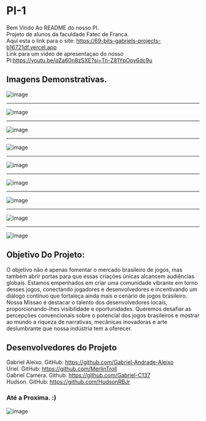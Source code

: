 # PI-1
Bem Vindo Ao README do nosso PI. <br>
Projeto de alunos da faculdade Fatec de Franca. <br>
Aqui esta o link para o site: <a target="_blank">https://69-bits-gabriels-projects-b16721df.vercel.app</a> <br>
Link para um video de apresentaçao do nosso PI:<a target='_blank'>https://youtu.be/qZa60n8zSXE?si=Tn-Z81YpOov6dc9u</a>

## Imagens Demonstrativas.
![image](https://github.com/Gabriel-Andrade-Aleixo/PI-1/assets/162808613/916172c1-2ff8-43bb-8b01-ee4dc552badf) <hr>
![image](https://github.com/Gabriel-Andrade-Aleixo/PI-1/assets/162808613/e1a6c279-9bdd-49d8-a206-b60422942604) <hr>
![image](https://github.com/Gabriel-Andrade-Aleixo/PI-1/assets/162808613/953e7e63-60c2-4b3f-b9cd-ee4be0ac26b9) <hr>
![image](https://github.com/Gabriel-Andrade-Aleixo/PI-1/assets/162808613/0c6275bf-cb3a-4472-85e6-1a4cbe178c53) <hr>
![image](https://github.com/Gabriel-Andrade-Aleixo/PI-1/assets/162808613/6205d201-6981-4d2c-a2dd-bed3f4c261d7) <hr>
![image](https://github.com/Gabriel-Andrade-Aleixo/PI-1/assets/162808613/e5154c05-55ba-48cc-a344-ad3c8cbbdb7a) <hr>
![image](https://github.com/Gabriel-Andrade-Aleixo/PI-1/assets/162808613/600517fd-e8c6-4fdc-b25c-89be035f4b56) <hr>
![image](https://github.com/Gabriel-Andrade-Aleixo/PI-1/assets/162808613/01779138-53ab-406e-828c-8b828bcf5ea8) <hr>
![image](https://github.com/Gabriel-Andrade-Aleixo/PI-1/assets/162808613/d305c7c2-0ec1-461c-b8ca-0cb2fc5bd313) 







## Objetivo Do Projeto:
O objetivo não é apenas fomentar o mercado brasileiro de jogos, mas também abrir portas para que essas criações únicas alcancem audiências globais. Estamos empenhados em criar uma comunidade vibrante em torno desses jogos, conectando jogadores e desenvolvedores e incentivando um diálogo contínuo que fortaleça ainda mais o cenário de jogos brasileiro. <br>
Nossa Missao é destacar o talento dos desenvolvedores locais, proporcionando-lhes visibilidade e oportunidades. Queremos desafiar as percepções convencionais sobre o potencial dos jogos brasileiros e mostrar ao mundo a riqueza de narrativas, mecânicas inovadoras e arte deslumbrante que nossa indústria tem a oferecer.

## Desenvolvedores do Projeto
Gabriel Aleixo. GitHub: <a target='_blank'>https://github.com/Gabriel-Andrade-Aleixo  <a/> <br>
Uriel. GitHub: <a target='blank'>https://github.com/MerlinTroll</a> <br>
Gabriel Camera. Github: <a target='blank'>https://github.com/Gabriel-C137</a> <br>
Hudson. GitHub: <a target='blank'>https://github.com/HudsonRBJr</a>


### Até a Proxima. :)
![image](https://github.com/Gabriel-Andrade-Aleixo/PI-1/assets/162808613/0ad1201d-6498-449b-a49e-65fa99174269)



